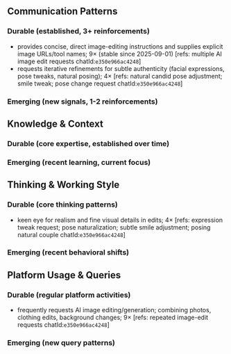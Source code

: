 ## Communication Patterns
### Durable (established, 3+ reinforcements)
- provides concise, direct image-editing instructions and supplies explicit image URLs/tool names; 9× (stable since 2025-09-01) [refs: multiple AI image edit requests chatId:`e350e966ac4248`]
- requests iterative refinements for subtle authenticity (facial expressions, pose tweaks, natural posing); 4× [refs: natural candid pose adjustment; smile tweak; pose change request chatId:`e350e966ac4248`]

### Emerging (new signals, 1-2 reinforcements)

## Knowledge & Context
### Durable (core expertise, established over time)

### Emerging (recent learning, current focus)

## Thinking & Working Style
### Durable (core thinking patterns)
- keen eye for realism and fine visual details in edits; 4× [refs: expression tweak request; pose naturalization; subtle smile adjustment; posing natural couple chatId:`e350e966ac4248`]

### Emerging (recent behavioral shifts)

## Platform Usage & Queries
### Durable (regular platform activities)
- frequently requests AI image editing/generation; combining photos, clothing edits, background changes; 9× [refs: repeated image-edit requests chatId:`e350e966ac4248`]

### Emerging (new query patterns)